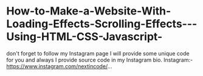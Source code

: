 # How-to-Make-a-Website-With-Loading-Effects-Scrolling-Effects---Using-HTML-CSS-Javascript-
 don't forget to follow my Instagram page I will provide some unique code for you and always I provide source code in my Instagram bio.   Instagram:- https://www.instagram.com/nextincode/...
